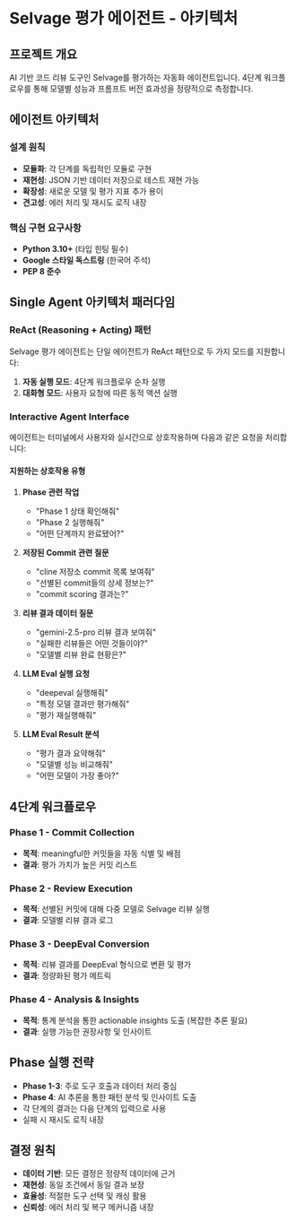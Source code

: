 # Selvage 평가 에이전트 - 아키텍처

## 프로젝트 개요
AI 기반 코드 리뷰 도구인 Selvage를 평가하는 자동화 에이전트입니다. 4단계 워크플로우를 통해 모델별 성능과 프롬프트 버전 효과성을 정량적으로 측정합니다.

## 에이전트 아키텍처

### 설계 원칙
- **모듈화**: 각 단계를 독립적인 모듈로 구현
- **재현성**: JSON 기반 데이터 저장으로 테스트 재현 가능
- **확장성**: 새로운 모델 및 평가 지표 추가 용이
- **견고성**: 에러 처리 및 재시도 로직 내장

### 핵심 구현 요구사항
- **Python 3.10+** (타입 힌팅 필수)
- **Google 스타일 독스트링** (한국어 주석)
- **PEP 8 준수**

## Single Agent 아키텍처 패러다임

### ReAct (Reasoning + Acting) 패턴
Selvage 평가 에이전트는 단일 에이전트가 ReAct 패턴으로 두 가지 모드를 지원합니다:
1. **자동 실행 모드**: 4단계 워크플로우 순차 실행
2. **대화형 모드**: 사용자 요청에 따른 동적 액션 실행

### Interactive Agent Interface

에이전트는 터미널에서 사용자와 실시간으로 상호작용하며 다음과 같은 요청을 처리합니다:

#### 지원하는 상호작용 유형
1. **Phase 관련 작업**
   - "Phase 1 상태 확인해줘"
   - "Phase 2 실행해줘" 
   - "어떤 단계까지 완료됐어?"

2. **저장된 Commit 관련 질문**
   - "cline 저장소 commit 목록 보여줘"
   - "선별된 commit들의 상세 정보는?"
   - "commit scoring 결과는?"

3. **리뷰 결과 데이터 질문**
   - "gemini-2.5-pro 리뷰 결과 보여줘"
   - "실패한 리뷰들은 어떤 것들이야?"
   - "모델별 리뷰 완료 현황은?"

4. **LLM Eval 실행 요청**
   - "deepeval 실행해줘"
   - "특정 모델 결과만 평가해줘"
   - "평가 재실행해줘"

5. **LLM Eval Result 분석**
   - "평가 결과 요약해줘"
   - "모델별 성능 비교해줘"
   - "어떤 모델이 가장 좋아?"

## 4단계 워크플로우

### Phase 1 - Commit Collection
- **목적**: meaningful한 커밋들을 자동 식별 및 배점
- **결과**: 평가 가치가 높은 커밋 리스트

### Phase 2 - Review Execution
- **목적**: 선별된 커밋에 대해 다중 모델로 Selvage 리뷰 실행
- **결과**: 모델별 리뷰 결과 로그

### Phase 3 - DeepEval Conversion
- **목적**: 리뷰 결과를 DeepEval 형식으로 변환 및 평가
- **결과**: 정량화된 평가 메트릭

### Phase 4 - Analysis & Insights
- **목적**: 통계 분석을 통한 actionable insights 도출 (복잡한 추론 필요)
- **결과**: 실행 가능한 권장사항 및 인사이트

## Phase 실행 전략
- **Phase 1-3**: 주로 도구 호출과 데이터 처리 중심
- **Phase 4**: AI 추론을 통한 패턴 분석 및 인사이트 도출
- 각 단계의 결과는 다음 단계의 입력으로 사용
- 실패 시 재시도 로직 내장

## 결정 원칙
- **데이터 기반**: 모든 결정은 정량적 데이터에 근거
- **재현성**: 동일 조건에서 동일 결과 보장
- **효율성**: 적절한 도구 선택 및 캐싱 활용
- **신뢰성**: 에러 처리 및 복구 메커니즘 내장